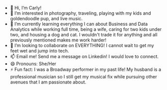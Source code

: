 - 👋 Hi, I’m Carly! 
- 👀 I’m interested in photography, traveling, playing with my kids and goldendoodle pup, and live music. 
- 🌱 I’m currently learning everything I can about Business and Data Analytics while working full time, being a wife, caring for two kids under two, and housing a dog and cat. I wouldn't trade it for anything and all previously mentioned makes me work harder!
- 💞️ I’m looking to collaborate on EVERYTHING! I cannot wait to get my feet wet and jump into tech. 
- 📫 Email me! Send me a message on Linkedin! I would love to connect. 
- 😄 Pronouns: She/Her
- ⚡ Fun fact: I was a Broadway performer in my past life! My husband is a professional musician so I still get my musical fix while pursuing other avenues that I am passionate about. 

<!---
CarlyAvery/CarlyAvery is a ✨ special ✨ repository because its `README.md` (this file) appears on your GitHub profile.
You can click the Preview link to take a look at your changes.
--->
